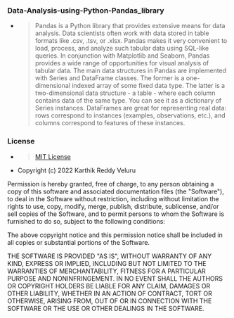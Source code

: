 ### Data-Analysis-using-Python-Pandas_library
- > Pandas is a Python library that provides extensive means for data analysis. Data scientists often work with data stored in table formats like .csv, .tsv, or .xlsx. Pandas makes it very convenient to load, process, and analyze such tabular data using SQL-like queries. In conjunction with Matplotlib and Seaborn, Pandas provides a wide range of opportunities for visual analysis of tabular data.  The main data structures in Pandas are implemented with Series and DataFrame classes. The former is a one-dimensional indexed array of some fixed data type. The latter is a two-dimensional data structure - a table - where each column contains data of the same type. You can see it as a dictionary of Series instances. DataFrames are great for representing real data: rows correspond to instances (examples, observations, etc.), and columns correspond to features of these instances.
### License

- > [MIT License](url)
- Copyright (c) 2022 Karthik Reddy Veluru

Permission is hereby granted, free of charge, to any person obtaining a copy
of this software and associated documentation files (the "Software"), to deal
in the Software without restriction, including without limitation the rights
to use, copy, modify, merge, publish, distribute, sublicense, and/or sell
copies of the Software, and to permit persons to whom the Software is
furnished to do so, subject to the following conditions:

The above copyright notice and this permission notice shall be included in all
copies or substantial portions of the Software.

THE SOFTWARE IS PROVIDED "AS IS", WITHOUT WARRANTY OF ANY KIND, EXPRESS OR
IMPLIED, INCLUDING BUT NOT LIMITED TO THE WARRANTIES OF MERCHANTABILITY,
FITNESS FOR A PARTICULAR PURPOSE AND NONINFRINGEMENT. IN NO EVENT SHALL THE
AUTHORS OR COPYRIGHT HOLDERS BE LIABLE FOR ANY CLAIM, DAMAGES OR OTHER
LIABILITY, WHETHER IN AN ACTION OF CONTRACT, TORT OR OTHERWISE, ARISING FROM,
OUT OF OR IN CONNECTION WITH THE SOFTWARE OR THE USE OR OTHER DEALINGS IN THE
SOFTWARE.
